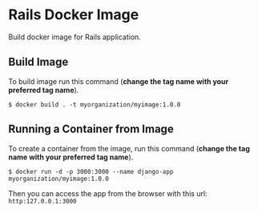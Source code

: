 # Rails Docker Image

Build docker image for Rails application.

## Build Image
To build image run this command (__change the tag name with your preferred tag name__).

`$ docker build . -t myorganization/myimage:1.0.0`

## Running a Container from Image

To create a container from the image, run this command (__change the tag name with your preferred tag name__).

`$ docker run -d -p 3000:3000 --name django-app myorganization/myimage:1.0.0`

Then you can access the app from the browser with this url: `http:127.0.0.1:3000`